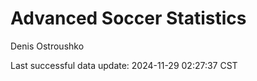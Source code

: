 # Advanced Soccer Statistics
Denis Ostroushko

<!-- gfm -->

Last successful data update: 2024-11-29 02:27:37 CST
